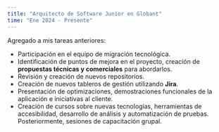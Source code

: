 ```yaml
---
title: "Arquitecto de Software Junior en Globant"
time: "Ene 2024 - Presente"
---
```

Agregado a mis tareas anteriores:

* Participación en el equipo de migración tecnológica.
* Identificación de puntos de mejora en el proyecto, creación de **propuestas técnicas y comerciales** para abordarlos.
* Revisión y creación de nuevos repositorios.
* Creación de nuevos tableros de gestión utilizando **Jira**.
* Presentación de optimizaciones, demostraciones funcionales de la aplicación e iniciativas al cliente.
* Creación de cursos sobre nuevas tecnologías, herramientas de accesibilidad, desarrollo de análisis y automatización de pruebas. Posteriormente, sesiones de capacitación grupal.
